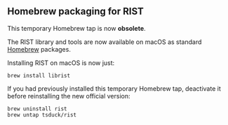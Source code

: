 ## Homebrew packaging for RIST

This temporary Homebrew tap is now **obsolete**.

The RIST library and tools are now available on macOS as standard [Homebrew](https://brew.sh/) packages.

Installing RIST on macOS is now just:
~~~
brew install librist
~~~

If you had previously installed this temporary Homebrew tap, deactivate it before reinstalling the new official version:
~~~
brew uninstall rist
brew untap tsduck/rist
~~~
